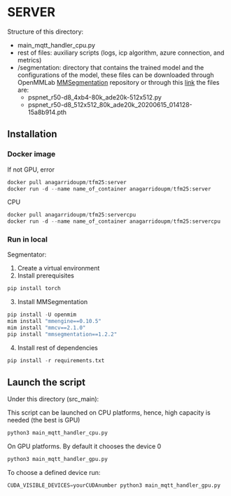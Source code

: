 # SERVER
Structure of this directory:

- main_mqtt_handler_cpu.py 
- rest of files: auxiliary scripts (logs, icp algorithm, azure connection, and metrics) 
- /segmentation: directory that contains the trained model and the configurations of the model, these files can be downloaded through OpenMMLab [MMSegmentation](https://github.com/open-mmlab/mmsegmentation) repository  or through this [link](https://upm365-my.sharepoint.com/:f:/g/personal/ana_garrido_ruiz_upm_es/EvsnokulLThAgDA6TXpbCd0BygPWUOGvywydhiqa7Cmq-A?e=ndKLzm) the files are: 
    - pspnet_r50-d8_4xb4-80k_ade20k-512x512.py
    - pspnet_r50-d8_512x512_80k_ade20k_20200615_014128-15a8b914.pth
  
## Installation 
### Docker image
If not GPU, error 
```python
docker pull anagarridoupm/tfm25:server
docker run -d --name name_of_container anagarridoupm/tfm25:server
```

CPU 
```python
docker pull anagarridoupm/tfm25:servercpu
docker run -d --name name_of_container anagarridoupm/tfm25:servercpu
```
  
### Run in local 
Segmentator:
1. Create a virtual environment 
2. Install prerequisites
```python
pip install torch
```
3. Install MMSegmentation
```python
pip install -U openmim
mim install "mmengine==0.10.5"
mim install "mmcv==2.1.0"
pip install "mmsegmentation==1.2.2"
```
4. Install rest of dependencies
```python
pip install -r requirements.txt
```

## Launch the script
Under this directory (src_main):

This script can be launched on CPU platforms, hence, high capacity is needed (the best is GPU)
```python
python3 main_mqtt_handler_cpu.py
```

On GPU platforms. By default it chooses the device 0 
```python
python3 main_mqtt_handler_gpu.py
```

To choose a defined device run:
```python
CUDA_VISIBLE_DEVICES=yourCUDAnumber python3 main_mqtt_handler_gpu.py
```